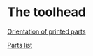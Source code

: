 # The toolhead

[Orientation of printed parts](toolhead_print_orientation.md)

[Parts list](https://github.com/gbit-is/the100-instructions/blob/main/instructions/toolhead/toolhead_parts_list.md)

